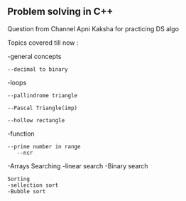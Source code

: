 ## Problem solving in C++

Question from Channel Apni Kaksha for practicing DS algo


Topics covered till now :


-general concepts
    
    --decimal to binary
    
    
-loops
   
    --pallindrome triangle
   
    --Pascal Triangle(imp)
    
    --hollow rectangle
    
    
-function
    
    --prime number in range
       --ncr
    
    
-Arrays 
    Searching
    -linear search
    -Binary search
    
    Sorting
    -sellection sort
    -Bubble sort
